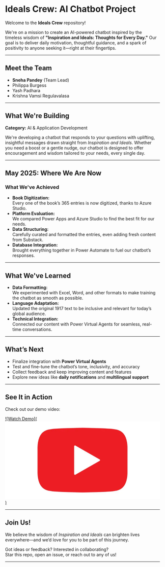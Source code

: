 # Ideals Crew: AI Chatbot Project

Welcome to the **Ideals Crew** repository!

We're on a mission to create an AI-powered chatbot inspired by the timeless wisdom of **"Inspiration and Ideals: Thoughts for Every Day."** Our goal is to deliver daily motivation, thoughtful guidance, and a spark of positivity to anyone seeking it—right at their fingertips.

---

## Meet the Team

- **Sneha Pandey** (Team Lead)  
- Philippa Burgess  
- Yash Padhara  
- Krishna Vamsi Regulavalasa  

---

## What We're Building

**Category:** AI & Application Development

We're developing a chatbot that responds to your questions with uplifting, insightful messages drawn straight from _Inspiration and Ideals_. Whether you need a boost or a gentle nudge, our chatbot is designed to offer encouragement and wisdom tailored to your needs, every single day.

---

## May 2025: Where We Are Now

### What We've Achieved

- **Book Digitization:**  
  Every one of the book’s 365 entries is now digitized, thanks to Azure Studio.
- **Platform Evaluation:**  
  We compared Power Apps and Azure Studio to find the best fit for our needs.
- **Data Structuring:**  
  Carefully curated and formatted the entries, even adding fresh content from Substack.
- **Database Integration:**  
  Brought everything together in Power Automate to fuel our chatbot’s responses.

---

## What We've Learned

- **Data Formatting:**  
  We experimented with Excel, Word, and other formats to make training the chatbot as smooth as possible.
- **Language Adaptation:**  
  Updated the original 1917 text to be inclusive and relevant for today’s global audience.
- **Technical Integration:**  
  Connected our content with Power Virtual Agents for seamless, real-time conversations.

---

## What’s Next

- Finalize integration with **Power Virtual Agents**
- Test and fine-tune the chatbot’s tone, inclusivity, and accuracy
- Collect feedback and keep improving content and features
- Explore new ideas like **daily notifications** and **multilingual support**

---

## See It in Action
Check out our demo video:

[![Watch Demo](![alt text](image.png))](https://youtu.be/ZKfy_mILsFo?si=OT0nkJ-MG42P4juq)


---

## Join Us!

We believe the wisdom of _Inspiration and Ideals_ can brighten lives everywhere—and we’d love for you to be part of this journey.

Got ideas or feedback? Interested in collaborating?  
Star this repo, open an issue, or reach out to any of us!

---
